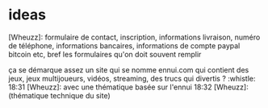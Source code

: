 # ideas

[Wheuzz]: formulaire de contact, inscription, informations livraison, numéro de téléphone, informations bancaires, informations de compte paypal bitcoin etc, bref les formulaires qu'on doit souvent remplir

ça se démarque assez un site qui se nomme ennui.com qui contient des jeux, jeux multijoueurs, vidéos, streaming, des trucs qui divertis ? :whistle:
18:31 [Wheuzz]: avec une thématique basée sur l'ennui
18:32 [Wheuzz]: (thématique technique du site)

